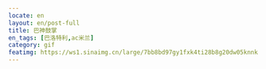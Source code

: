 ```yaml
---
locate: en
layout: en/post-full
title: 巴神鼓掌
en_tags: [巴洛特利,ac米兰]
category: gif
featimg: https://ws1.sinaimg.cn/large/7bb8bd97gy1fxk4ti28b8g20dw05knnk.gif
---
```

